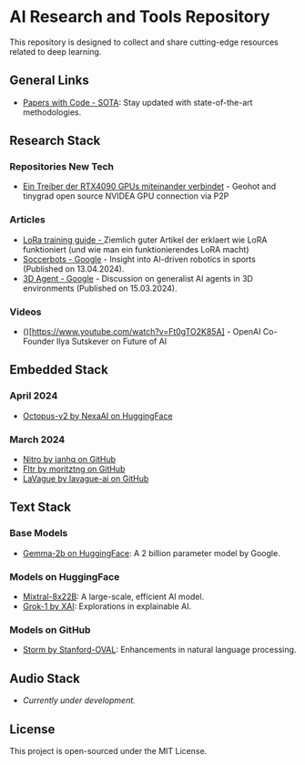 # AI Research and Tools Repository

This repository is designed to collect and share cutting-edge resources related to deep learning.

## General Links
- [Papers with Code - SOTA](https://paperswithcode.com/sota): Stay updated with state-of-the-art methodologies.

## Research Stack

### Repositories New Tech

- [Ein Treiber der RTX4090 GPUs miteinander verbindet](https://github.com/tinygrad/open-gpu-kernel-modules) - Geohot and tinygrad open source NVIDEA GPU connection via P2P

### Articles
- [LoRa training guide - ](https://civitai.com/articles/3105/essential-to-advanced-guide-to-training-a-lora) Ziemlich guter Artikel der erklaert wie LoRA funktioniert (und wie man ein funktionierendes LoRA macht)
- [Soccerbots - Google](https://www.science.org/doi/10.1126/scirobotics.adi8022) - Insight into AI-driven robotics in sports (Published on 13.04.2024).
- [3D Agent - Google](https://deepmind.google/discover/blog/sima-generalist-ai-agent-for-3d-virtual-environments/) - Discussion on generalist AI agents in 3D environments (Published on 15.03.2024).

### Videos

- ()[https://www.youtube.com/watch?v=Ft0gTO2K85A] - OpenAI Co-Founder Ilya Sutskever on Future of AI

## Embedded Stack
### April 2024
- [Octopus-v2 by NexaAI on HuggingFace](https://huggingface.co/NexaAIDev/Octopus-v2)

### March 2024
- [Nitro by janhq on GitHub](https://github.com/janhq/nitro)
- [Fltr by moritztng on GitHub](https://github.com/moritztng/fltr)
- [LaVague by lavague-ai on GitHub](https://github.com/lavague-ai/LaVague)

## Text Stack
### Base Models
- [Gemma-2b on HuggingFace](https://huggingface.co/google/gemma-2b): A 2 billion parameter model by Google.

### Models on HuggingFace
- [Mixtral-8x22B](https://huggingface.co/mistral-community/Mixtral-8x22B-v0.1-4bit): A large-scale, efficient AI model.
- [Grok-1 by XAI](https://huggingface.co/xai-org/grok-1): Explorations in explainable AI.

### Models on GitHub
- [Storm by Stanford-OVAL](https://github.com/stanford-oval/storm): Enhancements in natural language processing.

## Audio Stack
- *Currently under development.*

## License
This project is open-sourced under the MIT License.

